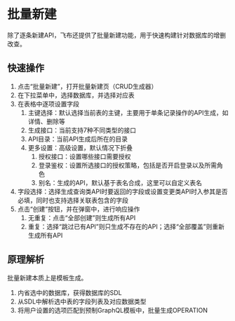 # 批量新建

除了逐条新建API，飞布还提供了批量新建功能，用于快速构建针对数据库的增删改查。

## 快速操作

1. 点击“批量新建”，打开批量新建页（CRUD生成器）
2. 在下拉菜单中，选择数据库，并选择对应表
3. 在表格中逐项设置字段
   1. 主键选择：默认选择当前表的主键，主要用于单条记录操作的API生成，如详情、删除等
   2. 生成接口：当前支持7种不同类型的接口
   3. API目录：当前API生成后所在的目录
   4. 更多设置：高级设置，默认情况下折叠
      1. 授权接口：设置哪些接口需要授权
      2. 登录鉴权：设置所选接口的授权策略，包括是否开启登录以及所需角色
      3. 别名：生成的API，默认基于表名合成，这里可以自定义表名
4. 字段选择：选择生成查询类API时要返回的字段或设置变更类API时入参其是否必填，同时也支持选择关联表包含的字段
5. 点击“创建”按钮，并在弹窗中，进行响应操作
   1. 无重复：点击“全部创建”则生成所有API
   2. 重复：选择“跳过已有API”则只生成不存在的API；选择“全部覆盖”则重新生成所有API

## 原理解析

批量新建本质上是模板生成。

1. 内省选中的数据库，获得数据库的SDL
2. 从SDL中解析选中表的字段列表及对应数据类型
3. 将用户设置的选项匹配到预制GraphQL模板中，批量生成OPERATION
